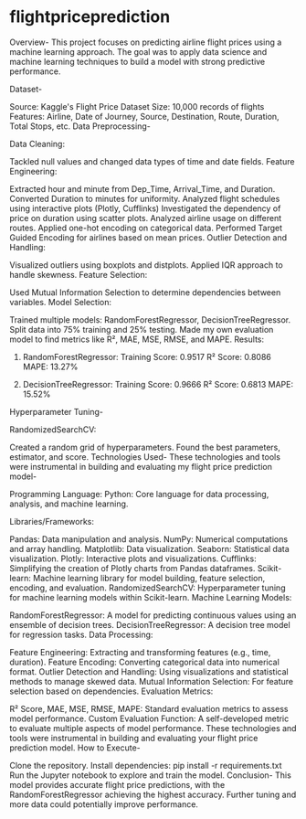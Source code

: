 # flightpriceprediction

Overview- This project focuses on predicting airline flight prices using a machine learning approach. The goal was to apply data science and machine learning techniques to build a model with strong predictive performance.

Dataset-

Source: Kaggle's Flight Price Dataset
Size: 10,000 records of flights
Features: Airline, Date of Journey, Source, Destination, Route, Duration, Total Stops, etc.
Data Preprocessing-

Data Cleaning:

Tackled null values and changed data types of time and date fields.
Feature Engineering:

Extracted hour and minute from Dep_Time, Arrival_Time, and Duration.
Converted Duration to minutes for uniformity.
Analyzed flight schedules using interactive plots (Plotly, Cufflinks)
Investigated the dependency of price on duration using scatter plots.
Analyzed airline usage on different routes.
Applied one-hot encoding on categorical data.
Performed Target Guided Encoding for airlines based on mean prices.
Outlier Detection and Handling:

Visualized outliers using boxplots and distplots.
Applied IQR approach to handle skewness.
Feature Selection:

Used Mutual Information Selection to determine dependencies between variables.
Model Selection:

Trained multiple models: RandomForestRegressor, DecisionTreeRegressor.
Split data into 75% training and 25% testing.
Made my own evaluation model to find metrics like R², MAE, MSE, RMSE, and MAPE.
Results:

1) RandomForestRegressor: Training Score: 0.9517 R² Score: 0.8086 MAPE: 13.27%

2) DecisionTreeRegressor: Training Score: 0.9666 R² Score: 0.6813 MAPE: 15.52%

Hyperparameter Tuning-

RandomizedSearchCV:

Created a random grid of hyperparameters.
Found the best parameters, estimator, and score.
Technologies Used- These technologies and tools were instrumental in building and evaluating my flight price prediction model-

Programming Language: Python: Core language for data processing, analysis, and machine learning.

Libraries/Frameworks:

Pandas: Data manipulation and analysis.
NumPy: Numerical computations and array handling.
Matplotlib: Data visualization.
Seaborn: Statistical data visualization.
Plotly: Interactive plots and visualizations.
Cufflinks: Simplifying the creation of Plotly charts from Pandas dataframes.
Scikit-learn: Machine learning library for model building, feature selection, encoding, and evaluation.
RandomizedSearchCV: Hyperparameter tuning for machine learning models within Scikit-learn.
Machine Learning Models:

RandomForestRegressor: A model for predicting continuous values using an ensemble of decision trees.
DecisionTreeRegressor: A decision tree model for regression tasks.
Data Processing:

Feature Engineering: Extracting and transforming features (e.g., time, duration).
Feature Encoding: Converting categorical data into numerical format.
Outlier Detection and Handling: Using visualizations and statistical methods to manage skewed data.
Mutual Information Selection: For feature selection based on dependencies.
Evaluation Metrics:

R² Score, MAE, MSE, RMSE, MAPE: Standard evaluation metrics to assess model performance.
Custom Evaluation Function: A self-developed metric to evaluate multiple aspects of model performance. These technologies and tools were instrumental in building and evaluating your flight price prediction model.
How to Execute-

Clone the repository.
Install dependencies: pip install -r requirements.txt
Run the Jupyter notebook to explore and train the model.
Conclusion- This model provides accurate flight price predictions, with the RandomForestRegressor achieving the highest accuracy. Further tuning and more data could potentially improve performance.
